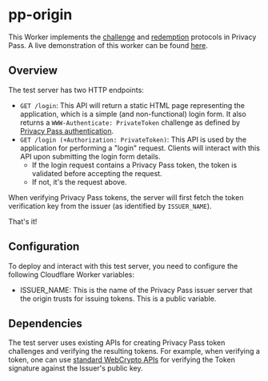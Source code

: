 # pp-origin

This Worker implements the [challenge](https://ietf-wg-privacypass.github.io/base-drafts/draft-ietf-privacypass-auth-scheme.html#name-token-challenge) and [redemption](https://ietf-wg-privacypass.github.io/base-drafts/draft-ietf-privacypass-auth-scheme.html#name-token-redemption) protocols in Privacy Pass. A live demonstration of this worker can be found [here](https://pat-origin.crypto-team.workers.dev/). 

## Overview

The test server has two HTTP endpoints:

- `GET /login`: This API will return a static HTML page representing the application, which is a simple (and non-functional) login form. It also returns a `WWW-Authenticate: PrivateToken` challenge as defined by [Privacy Pass authentication](https://datatracker.ietf.org/doc/draft-ietf-privacypass-auth-scheme/).
- `GET /login (+Authorization: PrivateToken)`: This API is used by the application for performing a "login" request. Clients will interact with this API upon submitting the login form details. 
    - If the login request contains a Privacy Pass token, the token is validated before accepting the request.
    - If not, it's the request above.

When verifying Privacy Pass tokens, the server will first fetch the token verification key from the issuer (as identified by `ISSUER_NAME`).

That's it!

## Configuration

To deploy and interact with this test server, you need to configure the following Cloudflare Worker variables:

- ISSUER_NAME: This is the name of the Privacy Pass issuer server that the origin trusts for issuing tokens. This is a public variable.

## Dependencies

The test server uses existing APIs for creating Privacy Pass token challenges and verifying the resulting tokens. For example, when verifying a token, one can use [standard WebCrypto APIs](https://developer.mozilla.org/en-US/docs/Web/API/SubtleCrypto/verify) for verifying the Token signature against the Issuer's public key.

